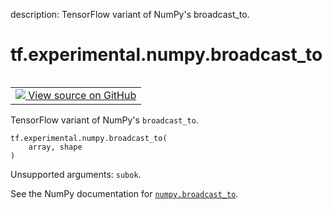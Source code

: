 description: TensorFlow variant of NumPy's broadcast_to.

<div itemscope itemtype="http://developers.google.com/ReferenceObject">
<meta itemprop="name" content="tf.experimental.numpy.broadcast_to" />
<meta itemprop="path" content="Stable" />
</div>

# tf.experimental.numpy.broadcast_to

<!-- Insert buttons and diff -->

<table class="tfo-notebook-buttons tfo-api nocontent" align="left">
<td>
  <a target="_blank" href="https://github.com/tensorflow/tensorflow/blob/r2.4/tensorflow/python/ops/numpy_ops/np_array_ops.py#L1065-L1067">
    <img src="https://www.tensorflow.org/images/GitHub-Mark-32px.png" />
    View source on GitHub
  </a>
</td>
</table>



TensorFlow variant of NumPy's `broadcast_to`.

<pre class="devsite-click-to-copy prettyprint lang-py tfo-signature-link">
<code>tf.experimental.numpy.broadcast_to(
    array, shape
)
</code></pre>



<!-- Placeholder for "Used in" -->

Unsupported arguments: `subok`.

See the NumPy documentation for [`numpy.broadcast_to`](https://numpy.org/doc/1.16/reference/generated/numpy.broadcast_to.html).